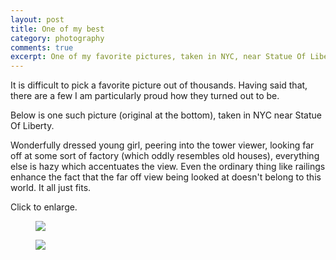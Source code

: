 ```yaml
---
layout: post
title: One of my best
category: photography
comments: true
excerpt: One of my favorite pictures, taken in NYC, near Statue Of Liberty.
---
```


It is difficult to pick a favorite picture out of thousands. Having said that, there are a few I am particularly proud how they turned out to be.

Below is one such picture (original at the bottom), taken in NYC near Statue Of Liberty.

Wonderfully dressed young girl, peering into the tower viewer, looking far off at some sort of factory (which oddly resembles old houses), everything else is hazy which accentuates the view. Even the ordinary thing like railings enhance the fact that the far off view being looked at doesn't belong to this world. It all just fits.

Click to enlarge.

<figure>
    <a  href="{{ site.url }}/images/photography/nyc-best/nyc_best_2.jpg" data-lightbox><img src="{{ site.url }}/images/photography/nyc-best/nyc_best_2.jpg"></a>
</figure>

<figure>
    <a  href="{{ site.url }}/images/photography/nyc-best/nyc_best_1.jpg" data-lightbox><img src="{{ site.url }}/images/photography/nyc-best/nyc_best_1.jpg"></a>
</figure>
